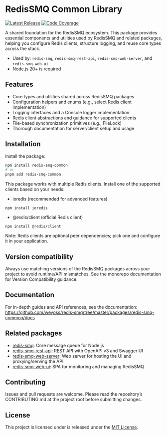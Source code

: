 # RedisSMQ Common Library

[![Latest Release](https://img.shields.io/github/v/release/weyoss/redis-smq?include_prereleases&label=release&color=green&style=flat-square)](https://github.com/weyoss/redis-smq/releases)
[![Code Coverage](https://img.shields.io/codecov/c/github/weyoss/redis-smq?flag=redis-smq-common&style=flat-square)](https://app.codecov.io/github/weyoss/redis-smq/tree/master/packages/redis-smq-common)

A shared foundation for the RedisSMQ ecosystem. 
This package provides essential components and utilities used by RedisSMQ and related packages, helping you configure 
Redis clients, structure logging, and reuse core types across the stack.

- Used by: `redis-smq`, `redis-smq-rest-api`, `redis-smq-web-server`, and `redis-smq-web-ui`
- Node.js 20+ is required

## Features

- Core types and utilities shared across RedisSMQ packages
- Configuration helpers and enums (e.g., select Redis client implementation)
- Logging interfaces and a Console logger implementation
- Redis client abstractions and guidance for supported clients
- File-based synchronization primitives (e.g., FileLock)
- Thorough documentation for server/client setup and usage

## Installation

Install the package:

```bash
npm install redis-smq-common
# or
pnpm add redis-smq-common
```

This package works with multiple Redis clients. Install one of the supported clients based on your needs:

- ioredis (recommended for advanced features)

```shell
npm install ioredis
```

- @redis/client (official Redis client)

```shell
npm install @redis/client
```

Note: Redis clients are optional peer dependencies; pick one and configure it in your application.

## Version compatibility

Always use matching versions of the RedisSMQ packages across your project to avoid runtime/API mismatches. 
See the monorepo documentation for Version Compatibility guidance.

## Documentation

For in-depth guides and API references, see the documentation:  
https://github.com/weyoss/redis-smq/tree/master/packages/redis-smq-common/docs

## Related packages

- [redis-smq](../redis-smq/README.md): Core message queue for Node.js
- [redis-smq-rest-api](../redis-smq-rest-api/README.md): REST API with OpenAPI v3 and Swagger UI
- [redis-smq-web-server](../redis-smq-web-server/README.md): Web server for hosting the UI and proxying/serving the API
- [redis-smq-web-ui](../redis-smq-web-ui/README.md): SPA for monitoring and managing RedisSMQ

## Contributing

Issues and pull requests are welcome. Please read the repository’s CONTRIBUTING.md at the project root before submitting changes.

## License

This project is licensed under is released under the [MIT License](https://github.com/weyoss/redis-smq/blob/master/LICENSE).

